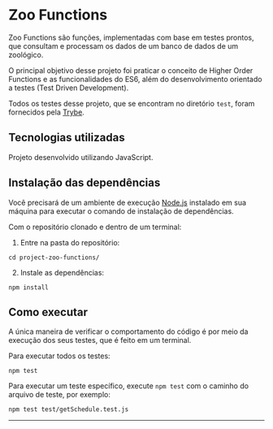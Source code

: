 # Zoo Functions

Zoo Functions são funções, implementadas com base em testes prontos, que consultam e processam os dados de um banco de dados de um zoológico.

O principal objetivo desse projeto foi praticar o conceito de Higher Order Functions e as funcionalidades do ES6, além do desenvolvimento orientado a testes (Test Driven Development).

Todos os testes desse projeto, que se encontram no diretório `test`, foram fornecidos pela [Trybe](https://betrybe.com).

## Tecnologias utilizadas

Projeto desenvolvido utilizando JavaScript.

## Instalação das dependências

Você precisará de um ambiente de execução [Node.js](https://nodejs.org) instalado em sua máquina para executar o comando de instalação de dependências.

Com o repositório clonado e dentro de um terminal:

1. Entre na pasta do repositório:

```
cd project-zoo-functions/
```

2. Instale as dependências:

```
npm install
```

## Como executar

A única maneira de verificar o comportamento do código é por meio da execução dos seus testes, que é feito em um terminal.

Para executar todos os testes:

```
npm test
```

Para executar um teste específico, execute `npm test` com o caminho do arquivo de teste, por exemplo:

```
npm test test/getSchedule.test.js
```

---
